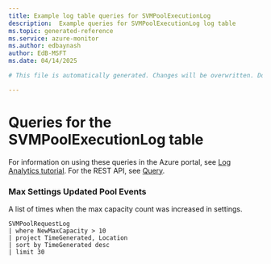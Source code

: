 ```yaml
---
title: Example log table queries for SVMPoolExecutionLog
description:  Example queries for SVMPoolExecutionLog log table
ms.topic: generated-reference
ms.service: azure-monitor
ms.author: edbaynash
author: EdB-MSFT
ms.date: 04/14/2025

# This file is automatically generated. Changes will be overwritten. Do not change this file directly. 

---
```


# Queries for the SVMPoolExecutionLog table

For information on using these queries in the Azure portal, see [Log Analytics tutorial](/azure/azure-monitor/logs/log-analytics-tutorial). For the REST API, see [Query](/rest/api/loganalytics/query).


### Max Settings Updated Pool Events  


A list of times when the max capacity count was increased in settings.  

```query
SVMPoolRequestLog
| where NewMaxCapacity > 10 
| project TimeGenerated, Location
| sort by TimeGenerated desc
| limit 30
```

